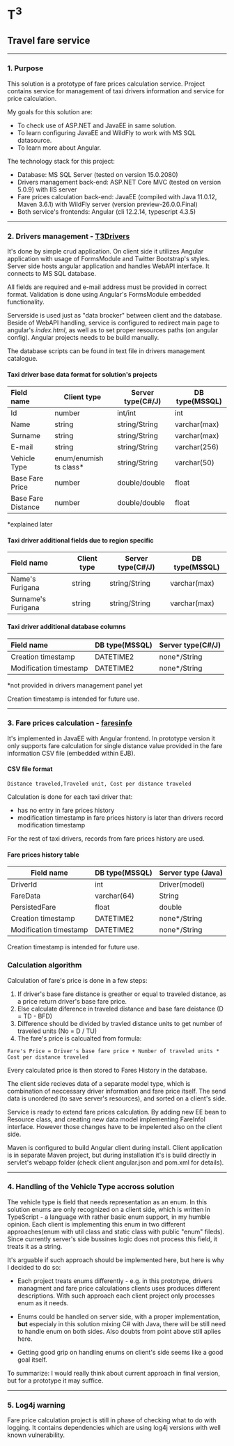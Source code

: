 # T<sup>3</sup>
## Travel fare service
---
### 1. Purpose
This solution is a prototype of fare prices calculation service. Project contains service for management of taxi drivers information and service for price calculation.

My goals for this solution are:
* To check use of ASP.NET and JavaEE in same solution.
* To learn configuring JavaEE and WildFly to work with MS SQL datasource.
* To learn more about Angular.

The technology stack for this project:
* Database: MS SQL Server (tested on version 15.0.2080)
* Drivers management back-end: ASP.NET Core MVC (tested on version 5.0.9) with IIS server
* Fare prices calculation back-end: JavaEE (compiled with Java 11.0.12, Maven 3.6.1) with WildFly server (version preview-26.0.0.Final)
* Both service's frontends: Angular (cli 12.2.14, typescript 4.3.5)
---
### 2. Drivers management - [T3Drivers](../T3Drivers)
It's done by simple crud application. On client side it utilizes Angular application with usage of FormsModule and Twitter Bootstrap's styles. Server side hosts angular application and handles WebAPI interface. It connects to MS SQL database.

All fields are required and e-mail address must be provided in correct format.
Validation is done using Angular's FormsModule embedded functionality.

Serverside is used just as "data brocker" between client and the database.
Beside of WebAPI handling, service is configured to redirect main page to angular's _index.html_, as well as to set proper resources paths (on angular config). 
Angular projects needs to be build manually.

The database scripts can be found in text file in drivers management catalogue.

#### Taxi driver base data format for solution's projects
|Field name |Client type | Server type(C#/J)|DB type(MSSQL)
|:----------|---|---|---
|Id|number|int/int|int
|Name       |string|string/String|varchar(max)
|Surname    |string|string/String|varchar(max)
|E-mail     |string|string/String|varchar(256)
|Vehicle Type|enum/enumish ts class*|string/String|varchar(50)
|Base Fare Price|number|double/double|float
|Base Fare Distance|number|double/double|float

*explained later
#### Taxi driver additional fields due to region specific
|Field name |Client type | Server type(C#/J)|DB type(MSSQL)
|:----------|---|---|---
|Name's Furigana|string|string/String|varchar(max)
|Surname's Furigana|string|string/String|varchar(max)
#### Taxi driver additional database columns
|Field name |DB type(MSSQL) | Server type(C#/J)|
|:----------|---|---
|Creation timestamp|DATETIME2|none*/String|
|Modification timestamp|DATETIME2|none*/String|

*not provided in drivers management panel yet 

Creation timestamp is intended for future use.

---
### 3. Fare prices calculation - [faresinfo](../fareinfo)
It's implemented in JavaEE with Angular frontend. In prototype version it only supports fare calculation for single distance value provided in the fare information CSV file (embedded within EJB). 
#### CSV file format
````
Distance traveled,Traveled unit, Cost per distance traveled
````
Calculation is done for each taxi driver that:
* has no entry in fare prices history 
* modification timestamp in fare prices history is later than drivers record modification timestamp

For the rest of taxi drivers, records from fare prices history are used.
#### Fare prices history table
|Field name|DB type(MSSQL)|Server type (Java)
|---|---|---
|DriverId|int|Driver(model)
|FareData|varchar(64)|String
|PersistedFare|float|double
|Creation timestamp|DATETIME2|none*/String
|Modification timestamp|DATETIME2|none*/String

Creation timestamp is intended for future use.

### Calculation algorithm
Calculation of fare's price is done in a few steps:
1. If driver's base fare distance is greather or equal to traveled distance, as a price return driver's base fare price.
2. Else calculate diference in traveled distance and base fare deistance (D = TD - BFD)
3. Difference should be divided by travled distance units to get number of traveled units (No = D / TU)
4. The fare's price is calcualted from formula:
```
Fare's Price = Driver's base fare price + Number of traveled units * Cost per distance traveled
```
Every calculated price is then stored to Fares History in the database.

The client side recieves data of a separate model type, which is combination of neccessary driver information and fare price itself. The send data is unordered (to save server's resources), and sorted on a client's side.

Service is ready to extend fare prices calculation. By adding new EE bean to Resource class, and creating new data model implementing FareInfoI interface. 
However those changes have to be impelented also on the client side.

Maven is configured to build Angular client during install. Client application is in separate Maven project, but during installation it's is build directly in servlet's webapp folder (check client angular.json and pom.xml for details).

---
### 4. Handling of the Vehicle Type accross solution
The vehicle type is field that needs representation as an enum.
In this solution enums are only recognized on a client side, which is written in TypeScript - a language with rather basic enum support, in my humble opinion. Each client is implementing this enum in two different approaches(enum with util class and static class with public "enum" fileds).
Since currently server's side bussines logic does not process this field, it treats it as a string.

It's arguable if such approach should be implemented here, but here is why I decided to do so:

* Each project treats enums differently - e.g. in this prototype, drivers managment and fare price calculations clients uses produces different descriptions. With such approach each client project only processes enum as it needs.

* Enums could be handled on server side, with a proper implementation, **but** especialy in this solution mixing C# with Java, there will be still need to handle enum on both sides. Also doubts from point above still aplies here.

* Getting good grip on handling enums on client's side seems like a good goal itself. 

To summarize: I would really think about current approach in final version, but for a prototype it may suffice.

---
### 5. Log4j warning
Fare price calculation project is still in phase of checking what to do with logging. It contains dependencies which are using log4j versions with well known vulnerability. 


